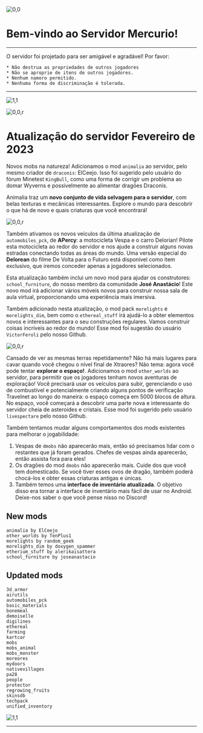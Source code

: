 ![0,0](item:///default:furnace)

# **Bem-vindo ao Servidor Mercurio!**
-------------------------------

O servidor foi projetado para ser amigável e agradável! Por favor:

```
* Não destrua as propriedades de outros jogadores
* Não se aproprie de itens de outros jogadores.
* Nenhum namoro permitido.
* Nenhuma forma de discriminação é tolerada.
```

-------------------------------

![1,1](halo)

![0,0,r](item:///animalia:crate)

# **Atualização do servidor Fevereiro de 2023**

Novos mobs na natureza! Adicionamos o mod `animalia` ao servidor, pelo mesmo
criador de `draconis`: ElCeejo. Isso foi sugerido pelo usuário do fórum Minetest
`KingBull`, como uma forma de corrigir um problema ao domar Wyverns e
possivelmente ao alimentar dragões Draconis.

Animalia traz um **novo conjunto de vida selvagem para o servidor**, com belas
texturas e mecânicas interessantes. Explore o mundo para descobrir o que há de
novo e quais criaturas que você encontrará!

![0,0,r](item:///automobiles_delorean:delorean)

Também ativamos os novos veículos da última atualização de `automobiles_pck`, de
**APercy**: a motocicleta Vespa e o carro Delorian! Pilote esta motocicleta ao
redor do servidor e nos ajude a construir alguns novas estradas conectando todas
as áreas do mundo. Uma versão especial do **Delorean** do filme De Volta para o
Futuro está disponível como item exclusivo, que iremos conceder apenas a jogadores
selecionados.

Esta atualização também inclui um novo mod para ajudar os construtores:
`school_furniture`, do nosso membro da comunidade **José Anastácio**! Este novo
mod irá adicionar vários móveis novos para construir nossa sala de aula virtual,
proporcionando uma experiência mais imersiva.

Também adicionado nesta atualização, o mod pack `morelights` e `morelights_dim`,
bem como o `ethereal_stuff` irá ajudá-lo a obter elementos novos e interessantes
para o seu construções regulares. Vamos construir coisas incríveis ao redor do
mundo! Esse mod foi sugestão do usuário `VictorFeroli` pelo nosso Github.

![0,0,r](item:///crystals:ghost_crystal_2)

Cansado de ver as mesmas terras repetidamente? Não há mais lugares para cavar
quando você chegou o nível final de Xtraores? Não tema: agora você pode tentar
**explorar o espaço!**.  Adicionamos o mod `other_worlds` ao servidor, para
permitir que os jogadores tenham novos aventuras de exploração! Você precisará
usar os veículos para subir, gerenciando o uso de combustível e potencialmente
criando alguns pontos de verificação Travelnet ao longo do maneira: o espaço
começa em 5000 blocos de altura. No espaço, você começará a descobrir uma parte
nova e interessante do servidor cheia de asteroides e cristais. Esse mod foi
sugerido pelo usuário `livespectare` pelo nosso Github.

Também tentamos mudar alguns comportamentos dos mods existentes para melhorar o
jogabilidade:

1. Vespas de `dmobs` não aparecerão mais, então só precisamos lidar com o  restantes que já foram gerados. Chefes de vespas ainda aparecerão, então assista fora para eles!
2. Os dragões do mod `dmobs` não aparecerão mais. Cuide dos que você tem domesticado. Se você tiver esses ovos de dragão, também poderá chocá-los e obter essas criaturas antigas e únicas.
3. Também temos uma **interface de inventário atualizada**. O objetivo disso era tornar a interface de inventário mais fácil de usar no Android. Deixe-nos saber o que você pense nisso no Discord!

## New mods

```
animalia by ElCeejo
other_worlds by TenPlus1
morelights by random_geek
morelights_dim by doxygen_spammer
etherium_stuff by alerikaisattera
school_furniture by joseanastacio
```

## Updated mods

```
3d_armor
airutils
automobiles_pck
basic_materials
bonemeal
demoiselle
digilines
ethereal
farming
kartcar
mobs
mobs_animal
mobs_monster
moreores
mydoors
nativevillages
pa28
people
protector
regrowing_fruits
skinsdb
techpack
unified_inventory
```

![1,1](halo.png)

---

